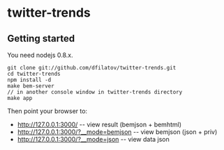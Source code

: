 twitter-trends
==============

Getting started
--------------
You need nodejs 0.8.x.
````
git clone git://github.com/dfilatov/twitter-trends.git
cd twitter-trends
npm install -d
make bem-server
// in another console window in twitter-trends directory
make app
````

Then point your browser to:
  * http://127.0.0.1:3000/ -- view result (bemjson + bemhtml)
  * http://127.0.0.1:3000/?__mode=bemjson -- view bemjson (json + priv)
  * http://127.0.0.1:3000/?__mode=json -- view data json